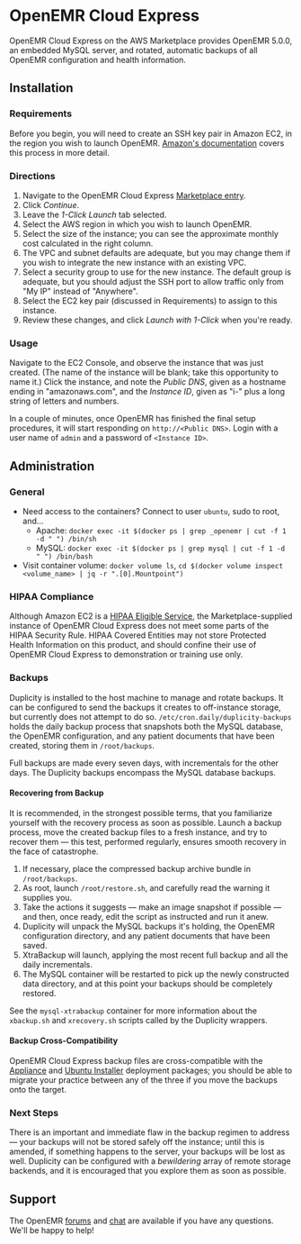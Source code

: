 # OpenEMR Cloud Express

OpenEMR Cloud Express on the AWS Marketplace provides OpenEMR 5.0.0, an embedded MySQL server, and rotated, automatic backups of all OpenEMR configuration and health information.

## Installation

### Requirements

Before you begin, you will need to create an SSH key pair in Amazon EC2, in the region you wish to launch OpenEMR. [Amazon's documentation](http://docs.aws.amazon.com/AWSEC2/latest/UserGuide/ec2-key-pairs.html#having-ec2-create-your-key-pair) covers this process in more detail.

### Directions

1. Navigate to the OpenEMR Cloud Express [Marketplace entry](https://aws.amazon.com/marketplace/pp/B077G76DWN).
2. Click *Continue*.
3. Leave the *1-Click Launch* tab selected.
4. Select the AWS region in which you wish to launch OpenEMR.
5. Select the size of the instance; you can see the approximate monthly cost calculated in the right column.
6. The VPC and subnet defaults are adequate, but you may change them if you wish to integrate the new instance with an existing VPC.
7. Select a security group to use for the new instance. The default group is adequate, but you should adjust the SSH port to allow traffic only from "My IP" instead of "Anywhere".
8. Select the EC2 key pair (discussed in Requirements) to assign to this instance.
9. Review these changes, and click *Launch with 1-Click* when you're ready.

### Usage

Navigate to the EC2 Console, and observe the instance that was just created. (The name of the instance will be blank; take this opportunity to name it.) Click the instance, and note the *Public DNS*, given as a hostname ending in "amazonaws.com", and the *Instance ID*, given as "i-" plus a long string of letters and numbers.

In a couple of minutes, once OpenEMR has finished the final setup procedures, it will start responding on `http://<Public DNS>`. Login with a user name of `admin` and a password of `<Instance ID>`.

## Administration

### General

* Need access to the containers? Connect to user `ubuntu`, sudo to root, and...
  * Apache: `docker exec -it $(docker ps | grep _openemr | cut -f 1 -d " ") /bin/sh`
  * MySQL: `docker exec -it $(docker ps | grep mysql | cut -f 1 -d " ") /bin/bash`
* Visit container volume: `docker volume ls`, `cd $(docker volume inspect <volume_name> | jq -r ".[0].Mountpoint")`

### HIPAA Compliance

Although Amazon EC2 is a [HIPAA Eligible Service](https://aws.amazon.com/compliance/hipaa-eligible-services-reference/), the Marketplace-supplied instance of OpenEMR Cloud Express does not meet some parts of the HIPAA Security Rule. HIPAA Covered Entities may not store Protected Health Information on this product, and should confine their use of OpenEMR Cloud Express to demonstration or training use only.

### Backups

Duplicity is installed to the host machine to manage and rotate backups. It can be configured to send the backups it creates to off-instance storage, but currently does not attempt to do so. `/etc/cron.daily/duplicity-backups` holds the daily backup process that snapshots both the MySQL database, the OpenEMR configuration, and any patient documents that have been created, storing them in `/root/backups`.

Full backups are made every seven days, with incrementals for the other days. The Duplicity backups encompass the MySQL database backups.

#### Recovering from Backup

It is recommended, in the strongest possible terms, that you familiarize yourself with the recovery process as soon as possible. Launch a backup process, move the created backup files to a fresh instance, and try to recover them &mdash; this test, performed regularly, ensures smooth recovery in the face of catastrophe.

1. If necessary, place the compressed backup archive bundle in `/root/backups`.
2. As root, launch `/root/restore.sh`, and carefully read the warning it supplies you.
3. Take the actions it suggests &mdash; make an image snapshot if possible &mdash; and then, once ready, edit the script as instructed and run it anew.
4. Duplicity will unpack the MySQL backups it's holding, the OpenEMR configuration directory, and any patient documents that have been saved.
5. XtraBackup will launch, applying the most recent full backup and all the daily incrementals.
6. The MySQL container will be restarted to pick up the newly constructed data directory, and at this point your backups should be completely restored.

See the `mysql-xtrabackup` container for more information about the `xbackup.sh` and `xrecovery.sh` scripts called by the Duplicity wrappers.

#### Backup Cross-Compatibility

OpenEMR Cloud Express backup files are cross-compatible with the [Appliance](../appliance) and [Ubuntu Installer](../lightsail) deployment packages; you should be able to migrate your practice between any of the three if you move the backups onto the target.

### Next Steps

There is an important and immediate flaw in the backup regimen to address &mdash; your backups will not be stored safely off the instance; until this is amended, if something happens to the server, your backups will be lost as well. Duplicity can be configured with a *bewildering* array of remote storage backends, and it is encouraged that you explore them as soon as possible.

## Support

The OpenEMR [forums](https://community.open-emr.org/) and [chat](https://chat.open-emr.org/) are available if you have any questions. We'll be happy to help!
